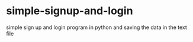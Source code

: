 # simple-signup-and-login
simple sign up and login program in python and saving the data in the text file
